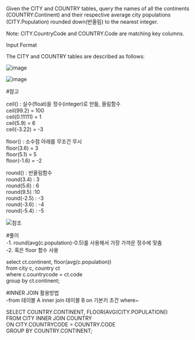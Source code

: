 Given the CITY and COUNTRY tables, query the names of all the continents (COUNTRY.Continent) and their respective average city populations (CITY.Population) rounded down(반올림) to the nearest integer.

Note: CITY.CountryCode and COUNTRY.Code are matching key columns.

Input Format

The CITY and COUNTRY tables are described as follows:

![image](https://user-images.githubusercontent.com/38153316/158746592-6c5de597-d0fe-41f1-9d5c-c1d2b56e630d.png)

![image](https://user-images.githubusercontent.com/38153316/158746602-5087c698-c2a3-423b-9ea5-bf784659eada.png)

#참고  

ceil() : 실수(float)을 정수(integer)로 만듦, 올림함수  
ceil(99.2) = 100  
ceil(0.11111) = 1  
ceil(5.9) = 6  
ceil(-3.22) = -3  

floor() : 소수점 아래를 무조건 무시  
floor(3.6) = 3  
floor(5.1) = 5  
floor(-1.6) = -2   

round() : 반올림함수  
round(3.4) : 3  
round(5.6) : 6  
round(9.5) :10  
round(-2.5) : -3  
round(-3.6) : -4  
round(-5.4) : -5  

![참조](https://homesi.tistory.com/11)

#풀이  
-1. round(avg(c.population)-0.5)를 사용해서 가장 가까운 정수에 맞춤  
-2. 혹은 floor 함수 사용  

select ct.continent, floor(avg(c.population))  
from city c, country ct  
where c.countrycode = ct.code  
group by ct.continent;  

#INNER JOIN 활용방법  
-from 테이블 A inner join 테이블 B on 기본키 조건 where~  

SELECT COUNTRY.CONTINENT, FLOOR(AVG(CITY.POPULATION))  
FROM CITY INNER JOIN COUNTRY  
ON CITY.COUNTRYCODE = COUNTRY.CODE  
GROUP BY COUNTRY.CONTINENT;  
